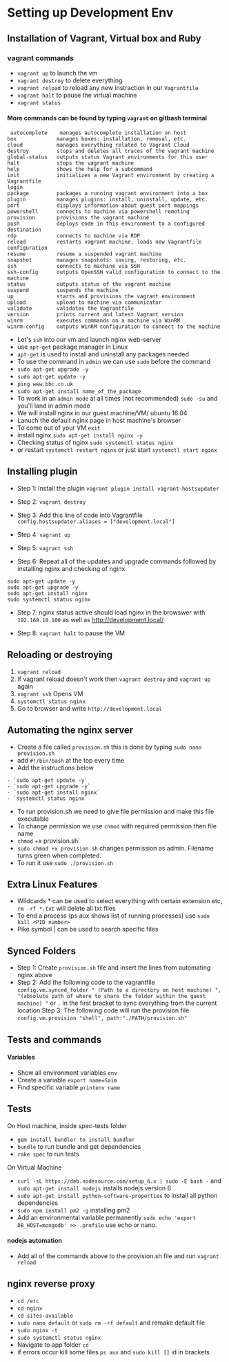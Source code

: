 # Setting up Development Env
## Installation of Vagrant, Virtual box and Ruby
### vagrant commands
- `vagrant up` to launch the vm
- `vagrant destroy` to delete everything
- `vagrant reload` to reload any new instraction in our `Vagrantfile`
- `vagrant halt` to pause the virtual machine
- `vagrant status` 

#### More commands can be found by typing `vagrant` on gitbash terminal
```
 autocomplete    manages autocomplete installation on host
box             manages boxes: installation, removal, etc.
cloud           manages everything related to Vagrant Cloud
destroy         stops and deletes all traces of the vagrant machine
global-status   outputs status Vagrant environments for this user
halt            stops the vagrant machine
help            shows the help for a subcommand
init            initializes a new Vagrant environment by creating a Vagrantfile
login
package         packages a running vagrant environment into a box
plugin          manages plugins: install, uninstall, update, etc.
port            displays information about guest port mappings
powershell      connects to machine via powershell remoting
provision       provisions the vagrant machine
push            deploys code in this environment to a configured destination
rdp             connects to machine via RDP
reload          restarts vagrant machine, loads new Vagrantfile configuration
resume          resume a suspended vagrant machine
snapshot        manages snapshots: saving, restoring, etc.
ssh             connects to machine via SSH
ssh-config      outputs OpenSSH valid configuration to connect to the machine
status          outputs status of the vagrant machine
suspend         suspends the machine
up              starts and provisions the vagrant environment
upload          upload to machine via communicator
validate        validates the Vagrantfile
version         prints current and latest Vagrant version
winrm           executes commands on a machine via WinRM
winrm-config    outputs WinRM configuration to connect to the machine
```

- Let's `ssh` into our vm and launch nginx web-server
- use `apt-get` package manager in Linux 
- `apt-get` is used to install and uninstall any packages needed
- To use the command in `admin` we can use `sudo` before the command
- `sudo apt-get upgrade -y` 
- `sudo apt-get update -y`
- `ping www.bbc.co.uk`
- `sudo apt-get install name_of_the_package`
- To work in an `admin mode` at all times (not recommended) `sudo -su` and you'll land in admin mode
- We will install nginx in our guest machine/VM/ ubuntu 16.04
- Lanuch the default nginx page in host machine's browser
- To come out of your VM `exit`
- install nginx `sudo apt-get install nginx -y`
- Checking status of nginx `sudo systemctl status nginx` 
- or restart `systemctl restart nginx` or just start `systemctl start nginx`

## Installing plugin

- Step 1: Install the plugin `vagrant plugin install vagrant-hostsupdater`

- Step 2: `vagrant destroy`

- Step 3: Add this line of code into Vagrantfile `config.hostsupdater.aliases = ["development.local"]`

- Step 4: `vagrant up`

- Step 5: `vagrant ssh`

- Step 6: Repeat all of the updates and upgrade commands followed by installing nginx and checking of nginx 
 ```
sudo apt-get update -y
sudo apt-get upgrade -y
sudo apt-get install nginx
sudo systemctl status nginx
```

- Step 7: nginx status active should load nginx in the browswer with `192.168.10.100` as well as http://development.local/

- Step 8: `vagrant halt` to pause the VM

## Reloading or destroying 
1. `vagrant reload` 
2. If vagrant reload doesn't work then `vagrant destroy` and `vagrant up` again
3. `vagrant ssh` Opens VM
4. `systemctl status nginx`
5. Go to browser and write `http://development.local`


## Automating the nginx server

- Create a file called `provision.sh` this is done by typing `sudo nano provision.sh`
- add `#!/bin/bash` at the top every time
- Add the instructions below
```
- `sudo apt-get update -y`
- `sudo apt-get upgrade -y`
- `sudo apt-get install nginx`
- `systemctl status nginx`

```

- To run provision.sh we need to give file permission and make this file executable
- To change permission we use `chmod` with required permission then file name
- `chmod` +x provision.sh`
- `sudo chmod +x provision.sh` changes permission as admin. Filename turns green when completed.
- To run it use `sudo ./provision.sh`

## Extra Linux Features

- Wildcards * can be used to select everything with certain extension etc, `rm -rf *.txt` will delete all txt files
- To end a process (ps aux shows list of running processes) use `sudo kill <PID number>`
- Pike symbol | can be used to search specific files

## Synced Folders
- Step 1: Create `provision.sh` file and insert the lines from automating nginx above
- Step 2: Add the following code to the vagrantfile `config.vm.synced_folder " (Path to a directory on host machine) ", "(absolute path of where to share the folder within the guest machine) "`
or `.` in the first bracket to sync everything from the current location
Step 3: The following code will run the provision file  `config.vm.provision "shell", path:"./PATH/provision.sh"` 

## Tests and commands
#### Variables
- Show all environment variables `env`
- Create a variable `export name=Saim`
- Find specific variable `printenv name`

## Tests 
On Host machine, inside spec-tests folder

- `gem install bundler to install bundler`
- `bundle` to run bundle and get dependencies
- `rake spec` to run tests

On Virtual Machine

- `curl -sL https://deb.nodesource.com/setup_6.x | sudo -E bash -` and `sudo apt-get install nodejs` installs nodejs version 6
- `sudo apt-get install python-software-properties` to install all python dependencies
- `sudo npm install pm2 -g` installing pm2
- Add an environmental variable permanently `sudo echo 'export DB_HOST=mongodb' >> .profile` use echo or nano.

#### nodejs automation
- Add all of the commands above to the provision.sh file and run `vagrant reload`

## nginx reverse proxy
- `cd /etc`
- `cd nginx`
- `cd sites-available`
- `sudo nano default` or `sudo rm -rf default` and remake default file 
- `sudo nginx -t`
- `sudo systemctl status nginx`
- Navigate to app folder `cd`
- if errors occur kill some files `ps aux` and `sudo kill []` id in brackets




